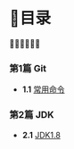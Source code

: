 # 🥡目录

🥢🥢🥢🥢🥢🥢

### 第1篇 Git

- **1.1** [常用命令](https://github.com/HH283599198/notes/wiki/git%E5%B8%B8%E7%94%A8%E5%91%BD%E4%BB%A4)

### 第2篇 JDK

- **2.1** [JDK1.8](https://github.com/HH283599198/notes/wiki/JDK1.8)

